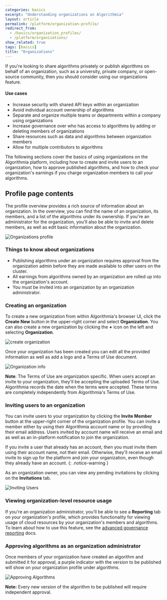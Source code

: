 ```yaml
---
categories: basics
excerpt: "Understanding organizations on Algorithmia"
layout: article
permalink: /platform/organization-profile/
redirect_from:
  - /basics/organization_profiles/
  - /platform/organizations/
show_related: true
tags: [basics]
title: "Organizations"
---
```


If you're looking to share algorithms privately or publish algorithms on behalf of an organization, such as a university, private company, or open-source community, then you should consider using our organizations feature.

#### Use cases

* Increase security with shared API keys within an organization
* Avoid individual account ownership of algorithms
* Separate and organize multiple teams or departments within a company using organizations
* Increase governance over who has access to algorithms by adding or deleting members of organizations
* Share resources such as data and algorithms between organization members
* Allow for multiple contributors to algorithms

The following sections cover the basics of using organizations on the Algorithmia platform, including how to create and invite users to an organization, how to approve published algorithms, and how to check your organization's earnings if you charge organization members to call your algorithms.

## Profile page contents

The profile overview provides a rich source of information about an organization. In the overview, you can find the name of an organization, its members, and a list of the algorithms under its ownership. If you're an administrator for the organization, you'll also be able to invite and delete members, as well as edit basic information about the organization.

<img src="{{site.cdnurl}}{{site.baseurl}}/images/post_images/organizations/organization_profile.png" alt="Organizations profile" class="screenshot img-md">

### Things to know about organizations

* Publishing algorithms under an organization requires approval from the organization admin before they are made available to other users on the cluster.
* All earnings from algorithms owned by an organization are rolled up into the organization's account.
* You must be invited into an organization by an organization administrator.

### Creating an organization

To create a new organization from within Algorithmia's browser UI, click the **Create New** button in the upper-right corner and select **Organization**. You can also create a new organization by clicking the **+** icon on the left and selecting **Organization**.

<img src="{{site.cdnurl}}{{site.baseurl}}/images/post_images/organizations/new_organization.png" alt="create organization" class="screenshot img-sm">

Once your organization has been created you can edit all the provided information as well as add a logo and a Terms of Use document.

<img src="{{site.cdnurl}}{{site.baseurl}}/images/post_images/organizations/edit_organization.png" alt="Organization info" class="screenshot img-sm">

**Note**: The Terms of Use are organization specific. When users accept an invite to your organization, they'll be accepting the uploaded Terms of Use. Algorithmia records the date when the terms were accepted. These terms are completely independently from Algorithmia's Terms of Use.

### Inviting users to an organization

You can invite users to your organization by clicking the **Invite Member** button at the upper-right corner of the organization profile. You can invite a member either by using their Algorithmia account name or by providing their email address. Users invited by account name will receive an email and as well as an in-platform notification to join the organization.

If you invite a user that already has an account, then you must invite them using their account name, not their email. Otherwise, they'll receive an email invite to sign up for the platform and join your organization, even though they already have an account.
{: .notice-warning }

As an organization owner, you can view any pending invitations by clicking on the **Invitations** tab.

<img src="{{site.cdnurl}}{{site.baseurl}}/images/post_images/organizations/organization_invite_user.png" alt="Inviting Users" class="screenshot">

### Viewing organization-level resource usage

If you're an organization administrator, you'll be able to see a **Reporting** tab on your organization's profile, which provides functionality for viewing usage of cloud resources by your organization's members and algorithms. To learn about how to use this feature, see the [advanced governance reporting]({{site.baseurl}}/platform/advanced-governance-reporting/) docs.

### Approving algorithms as an organization administrator

Once members of your organization have created an algorithm and submitted it for approval, a purple indicator with the version to be published will show on your organization profile under algorithms.

<img src="{{site.cdnurl}}{{site.baseurl}}/images/post_images/organizations/organization_approve_algo.png" alt="Approving Algorithms" class="screenshot img-sm">

**Note:** Every new version of the algorithm to be published will require independent approval.
